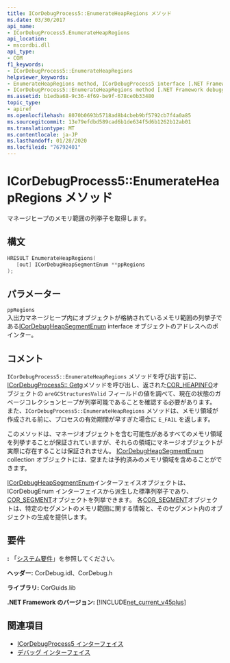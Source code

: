 ```yaml
---
title: ICorDebugProcess5::EnumerateHeapRegions メソッド
ms.date: 03/30/2017
api_name:
- ICorDebugProcess5.EnumerateHeapRegions
api_location:
- mscordbi.dll
api_type:
- COM
f1_keywords:
- ICorDebugProcess5::EnumerateHeapRegions
helpviewer_keywords:
- EnumerateHeapRegions method, ICorDebugProcess5 interface [.NET Framework debugging]
- ICorDebugProcess5::EnumerateHeapRegions method [.NET Framework debugging]
ms.assetid: b1edba68-9c36-4f69-be9f-678ce0b33480
topic_type:
- apiref
ms.openlocfilehash: 8070b0693b5718ad8b4cbeb9bf5792cb7f4a0a85
ms.sourcegitcommit: 13e79efdbd589cad6b1de634f5d6b1262b12ab01
ms.translationtype: MT
ms.contentlocale: ja-JP
ms.lasthandoff: 01/28/2020
ms.locfileid: "76792401"
---
```

# <a name="icordebugprocess5enumerateheapregions-method"></a>ICorDebugProcess5::EnumerateHeapRegions メソッド
マネージヒープのメモリ範囲の列挙子を取得します。  
  
## <a name="syntax"></a>構文  
  
```cpp  
HRESULT EnumerateHeapRegions(  
   [out] ICorDebugHeapSegmentEnum **ppRegions  
);  
```  
  
## <a name="parameters"></a>パラメーター  
 `ppRegions`  
 入出力マネージヒープ内にオブジェクトが格納されているメモリ範囲の列挙子である[ICorDebugHeapSegmentEnum](icordebugheapsegmentenum-interface.md) interface オブジェクトのアドレスへのポインター。  
  
## <a name="remarks"></a>コメント  
 `ICorDebugProcess5::EnumerateHeapRegions` メソッドを呼び出す前に、 [ICorDebugProcess5:: Getg](icordebugprocess5-getgcheapinformation-method.md)メソッドを呼び出し、返された[COR_HEAPINFO](cor-heapinfo-structure.md)オブジェクトの `areGCStructuresValid` フィールドの値を調べて、現在の状態のガベージコレクションヒープが列挙可能であることを確認する必要があります。 また、`ICorDebugProcess5::EnumerateHeapRegions` メソッドは、メモリ領域が作成される前に、プロセスの有効期間が早すぎた場合に `E_FAIL` を返します。  
  
 このメソッドは、マネージオブジェクトを含む可能性があるすべてのメモリ領域を列挙することが保証されていますが、それらの領域にマネージオブジェクトが実際に存在することは保証されません。 [ICorDebugHeapSegmentEnum](icordebugheapsegmentenum-interface.md) collection オブジェクトには、空または予約済みのメモリ領域を含めることができます。  
  
 [ICorDebugHeapSegmentEnum](icordebugheapsegmentenum-interface.md)インターフェイスオブジェクトは、ICorDebugEnum インターフェイスから派生した標準列挙子であり、 [COR_SEGMENT](cor-segment-structure.md)オブジェクトを列挙できます。 各[COR_SEGMENT](cor-segment-structure.md)オブジェクトは、特定のセグメントのメモリ範囲に関する情報と、そのセグメント内のオブジェクトの生成を提供します。  
  
## <a name="requirements"></a>要件  
 **:** 「[システム要件](../../../../docs/framework/get-started/system-requirements.md)」を参照してください。  
  
 **ヘッダー:** CorDebug.idl、CorDebug.h  
  
 **ライブラリ:** CorGuids.lib  
  
 **.NET Framework のバージョン:** [!INCLUDE[net_current_v45plus](../../../../includes/net-current-v45plus-md.md)]  
  
## <a name="see-also"></a>関連項目

- [ICorDebugProcess5 インターフェイス](icordebugprocess5-interface.md)
- [デバッグ インターフェイス](debugging-interfaces.md)
